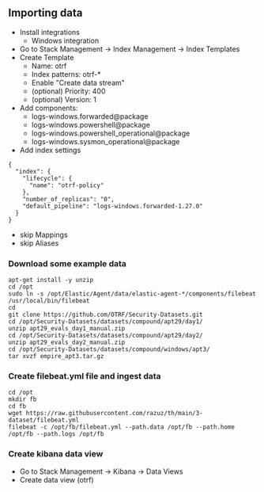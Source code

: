 ## Importing data

* Install integrations
  * Windows integration
* Go to Stack Management -> Index Management -> Index Templates
* Create Template
  * Name: otrf
  * Index patterns: otrf-*
  * Enable "Create data stream"
  * (optional) Priority: 400
  * (optional) Version: 1
* Add components:
  * logs-windows.forwarded@package
  * logs-windows.powershell@package
  * logs-windows.powershell_operational@package
  * logs-windows.sysmon_operational@package
* Add index settings
```shell
{
  "index": {
    "lifecycle": {
      "name": "otrf-policy"
    },
    "number_of_replicas": "0",
    "default_pipeline": "logs-windows.forwarded-1.27.0"
  }
}
```
* skip Mappings
* skip Aliases

### Download some example data
```shell
apt-get install -y unzip
cd /opt
sudo ln -s /opt/Elastic/Agent/data/elastic-agent-*/components/filebeat /usr/local/bin/filebeat
cd 
git clone https://github.com/OTRF/Security-Datasets.git
cd /opt/Security-Datasets/datasets/compound/apt29/day1/
unzip apt29_evals_day1_manual.zip
cd /opt/Security-Datasets/datasets/compound/apt29/day2/
unzip apt29_evals_day2_manual.zip
cd /opt/Security-Datasets/datasets/compound/windows/apt3/
tar xvzf empire_apt3.tar.gz
```

### Create filebeat.yml file and ingest data
```shell
cd /opt
mkdir fb
cd fb
wget https://raw.githubusercontent.com/razuz/th/main/3-dataset/filebeat.yml
filebeat -c /opt/fb/filebeat.yml --path.data /opt/fb --path.home /opt/fb --path.logs /opt/fb
```

### Create kibana data view

* Go to Stack Management -> Kibana -> Data Views
* Create data view (otrf)
